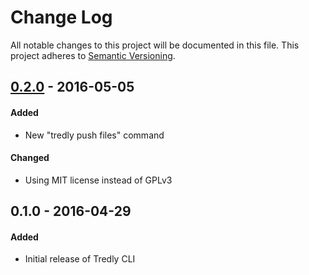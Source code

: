 # Change Log
All notable changes to this project will be documented in this file.
This project adheres to [Semantic Versioning](http://semver.org/).

## [0.2.0] - 2016-05-05
#### Added
- New "tredly push files" command

#### Changed
- Using MIT license instead of GPLv3

## 0.1.0 - 2016-04-29
#### Added
- Initial release of Tredly CLI

[0.2.0]: https://github.com/tredly/tredly-cli/compare/v0.1.0...v0.2.0
